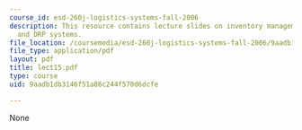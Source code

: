 ```yaml
---
course_id: esd-260j-logistics-systems-fall-2006
description: This resource contains lecture slides on inventory management and MRP
  and DRP systems.
file_location: /coursemedia/esd-260j-logistics-systems-fall-2006/9aadb1db3146f51a86c244f570d6dcfe_lect15.pdf
file_type: application/pdf
layout: pdf
title: lect15.pdf
type: course
uid: 9aadb1db3146f51a86c244f570d6dcfe

---
```

None